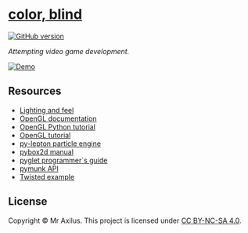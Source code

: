 [color, blind][github_pages]
============================
[![GitHub version][github_badge]][github_tags]

_Attempting video game development._

[![Demo][.image/demo@700x409.gif]][youtube]

Resources
---------
- [Lighting and feel](https://github.com/jacobbrunson/BasicLighting)
- [OpenGL documentation](http://docs.gl/)
- [OpenGL Python tutorial](http://www.labri.fr/perso/nrougier/teaching/opengl/#introduction)
- [OpenGL tutorial](https://open.gl/drawing)
- [py-lepton particle engine](https://code.google.com/p/py-lepton/)
- [pybox2d manual](https://code.google.com/p/pybox2d/wiki/GettingStartedManual)
- [pyglet programmer`s guide](http://www.pyglet.org/doc/programming_guide/index.html)
- [pymunk API](http://pymunk.readthedocs.org/en/latest/pymunk.html)
- [Twisted example](https://twistedmatrix.com/trac/)

License
-------
Copyright © Mr Axilus.
This project is licensed under [CC BY-NC-SA 4.0][license].

[.image/demo@700x409.gif]: http://raw.github.com/mraxilus/color-blind/master/image/demo@700x409.gif
[github_badge]: https://img.shields.io/github/release/mraxilus/color-blind.svg
[github_pages]: http://mr.axilus.name/color-blind/
[github_tags]: https://github.com/mraxilus/color-blind/tags
[license]: https://creativecommons.org/licenses/by-nc-sa/4.0/
[youtube]: https://www.youtube.com/watch?v=8lFL8uePHMs

